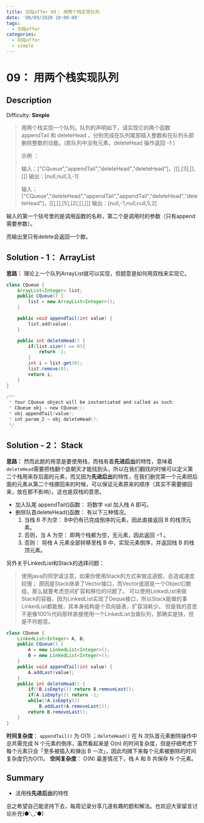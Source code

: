 ```yaml
---
title: 剑指offer 09： 用两个栈实现队列
date: '08/09/2020 10:00:00'
tags:
  - 剑指offer
categories:
  - 剑指offer
  - simple
---
```


# 09： 用两个栈实现队列

## **Description** 

Difficulty: **Simple**

> 用两个栈实现一个队列。队列的声明如下，请实现它的两个函数 appendTail 和 deleteHead ，分别完成在队列尾部插入整数和在队列头部删除整数的功能。\(若队列中没有元素，deleteHead 操作返回 -1 \)
>
> 示例 ：
>
> 输入：\["CQueue","appendTail","deleteHead","deleteHead"\]，\[\[\],\[3\],\[\],\[\]\] 输出：\[null,null,3,-1\]
>
> 输入：\["CQueue","deleteHead","appendTail","appendTail","deleteHead","deleteHead"\]，\[\[\],\[\],\[5\],\[2\],\[\],\[\]\] 输出：\[null,-1,null,null,5,2\]

输入的第一个括号里的是调用函数的名称，第二个是调用时的参数（只有append需要参数）。

而输出里只有delete会返回一个数。

## **Solution - 1：**  ArrayList

**思路：** 理论上一个队列ArrayList就可以实现，但题意是如何用双栈来实现它。

```java
class CQueue {
    ArrayList<Integer> list;
    public CQueue() {
        list = new ArrayList<Integer>();
    }

    public void appendTail(int value) {
        list.add(value);
    }

    public int deleteHead() {
        if(list.size() == 0){
            return -1;
        }
        int i = list.get(0);
        list.remove(0);
        return i;
    }
}

/**
 * Your CQueue object will be instantiated and called as such:
 * CQueue obj = new CQueue();
 * obj.appendTail(value);
 * int param_2 = obj.deleteHead();
 */
```

## **Solution - 2：**  Stack

**思路：** 然而此题的用意是要使用栈，而栈有着**先进后出**的特性，意味着`deleteHead`需要把栈翻个底朝天才能找到头，所以在我们翻找的时候可以定义第二个栈用来存后面的元素，而又因为**先进后出**的特性，在我们删完第一个元素把后面的元素从第二个栈挪回来的时候，可以保证元素原来的顺序（其实不需要挪回来，放在那不影响）。这也是双栈的意思。

* 加入队尾 appendTail\(\)函数： 将数字 val 加入栈 A 即可。
* 删除队首deleteHead\(\)函数： 有以下三种情况。
  1. 当栈 B 不为空： B中仍有已完成倒序的元素，因此直接返回 B 的栈顶元素。
  2. 否则，当 A 为空： 即两个栈都为空，无元素，因此返回 −1 。
  3. 否则： 将栈 A 元素全部转移至栈 B 中，实现元素倒序，并返回栈 B 的栈顶元素。

另外关于LinkedList和Stack的选择问题：

> 使用java的同学请注意，如果你使用Stack的方式来做这道题，会造成速度较慢； 原因是Stack继承了Vector接口，而Vector底层是一个Object\[\]数组，那么就要考虑空间扩容和移位的问题了。 可以使用LinkedList来做Stack的容器，因为LinkedList实现了Deque接口，所以Stack能做的事LinkedList都能做，其本身结构是个双向链表，扩容消耗少。 但是我的意思不是像100%代码那样直接使用一个LinkedList当做队列，那确实是快，但是不符题意。

```java
class CQueue {
    LinkedList<Integer> A, B;
    public CQueue() {
        A = new LinkedList<Integer>();
        B = new LinkedList<Integer>();
    }
    public void appendTail(int value) {
        A.addLast(value);
    }
    public int deleteHead() {
        if(!B.isEmpty()) return B.removeLast();
        if(A.isEmpty()) return -1;
        while(!A.isEmpty())
            B.addLast(A.removeLast());
        return B.removeLast();
    }
}
```

**时间复杂度**： `appendTail()` 为 O\(1\) ；`deleteHead()` 在 N 次队首元素删除操作中总共需完成 N 个元素的倒序，虽然看起来是 O\(n\) 的时间复杂度，但是仔细考虑下每个元素只会「至多被插入和弹出 B 一次」，因此均摊下来每个元素被删除的时间复杂度仍为O\(1\)。 **空间复杂度**： O\(N\) 最差情况下，栈 A 和 B 共保存 N 个元素。

## **Summary**

* 活用栈**先进后出**的特性

总之希望自己能坚持下去，每周记录分享几道有趣的题和解法。也欢迎大家留言讨论补充\(●'◡'●\)

